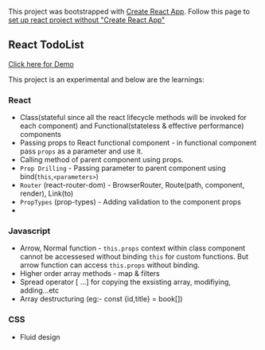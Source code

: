 This project was bootstrapped with [Create React App](https://github.com/facebook/create-react-app).
Follow this page to [set up react project without "Create React App"](https://github.com/web-slate/beginner-react-app-guide/blob/master/simple-banking-app/docs/index.md)

## React TodoList 
[Click here for Demo](https://shangan23.github.io/react-todos/)

This project is an experimental and below are the learnings:

### React

- Class(stateful since all the react lifecycle methods will be invoked for each component) and Functional(stateless & effective performance) components
- Passing props to React functional component - in functional component pass `props` as a parameter and use it.
- Calling method of parent component using props. 
- `Prop Drilling` - Passing parameter to parent component using bind(`this`,`<parameters>`)
- `Router` (react-router-dom) - BrowserRouter, Route(path, component, render), Link(to)
- `PropTypes` (prop-types) - Adding validation to the component props
- 

### Javascript 

- Arrow, Normal function - `this.props` context within class component cannot be accessesed without binding `this` for custom functions. But arrow function can access `this.props` without binding.
- Higher order array methods - map & filters
- Spread operator [ ...] for copying the exsisting array, modifiying, adding...etc
- Array destructuring (eg:- const {id,title} = book[])

### CSS
- Fluid design 